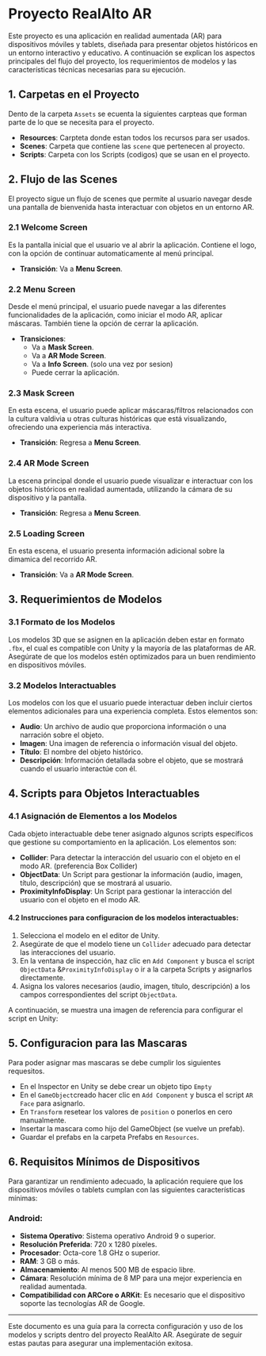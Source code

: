 # Proyecto RealAlto AR

Este proyecto es una aplicación en realidad aumentada (AR) para dispositivos móviles y tablets, diseñada para presentar objetos históricos en un entorno interactivo y educativo. A continuación se explican los aspectos principales del flujo del proyecto, los requerimientos de modelos y las características técnicas necesarias para su ejecución.

## 1. Carpetas en el Proyecto
Dento de la carpeta `Assets` se ecuenta la siguientes carpteas que forman parte de lo que se necesita para el proyecto.

- **Resources**: Carpteta donde estan todos los recursos para ser usados.
- **Scenes**: Carpeta que contiene las `scene` que pertenecen al proyecto.
- **Scripts**: Carpeta con los Scripts (codigos) que se usan en el proyecto.
  

## 2. Flujo de las Scenes

El proyecto sigue un flujo de scenes que permite al usuario navegar desde una pantalla de bienvenida hasta interactuar con objetos en un entorno AR.

### 2.1 Welcome Screen
Es la pantalla inicial que el usuario ve al abrir la aplicación. Contiene el logo, con la opción de continuar automaticamente al menú principal.

- **Transición**: Va a **Menu Screen**.

### 2.2 Menu Screen
Desde el menú principal, el usuario puede navegar a las diferentes funcionalidades de la aplicación, como iniciar el modo AR, aplicar máscaras. También tiene la opción de cerrar la aplicación.

- **Transiciones**:
  - Va a **Mask Screen**.
  - Va a **AR Mode Screen**.
  - Va a **Info Screen**. (solo una vez por sesion)
  - Puede cerrar la aplicación.

### 2.3 Mask Screen
En esta escena, el usuario puede aplicar máscaras/filtros relacionados con la cultura valdivia u otras culturas históricas que está visualizando, ofreciendo una experiencia más interactiva.

- **Transición**: Regresa a **Menu Screen**.

### 2.4 AR Mode Screen
La escena principal donde el usuario puede visualizar e interactuar con los objetos históricos en realidad aumentada, utilizando la cámara de su dispositivo y la pantalla.

- **Transición**: Regresa a **Menu Screen**.

### 2.5 Loading Screen
En esta escena, el usuario presenta información adicional sobre la dimamica del recorrido AR.

- **Transición**: Va a **AR Mode Screen**.

## 3. Requerimientos de Modelos

### 3.1 Formato de los Modelos
Los modelos 3D que se asignen en la aplicación deben estar en formato `.fbx`, el cual es compatible con Unity y la mayoría de las plataformas de AR. Asegúrate de que los modelos estén optimizados para un buen rendimiento en dispositivos móviles.

### 3.2 Modelos Interactuables
Los modelos con los que el usuario puede interactuar deben incluir ciertos elementos adicionales para una experiencia completa. Estos elementos son:
- **Audio**: Un archivo de audio que proporciona información o una narración sobre el objeto.
- **Imagen**: Una imagen de referencia o información visual del objeto.
- **Título**: El nombre del objeto histórico.
- **Descripción**: Información detallada sobre el objeto, que se mostrará cuando el usuario interactúe con él.

## 4. Scripts para Objetos Interactuables

### 4.1 Asignación de Elementos a los Modelos

Cada objeto interactuable debe tener asignado algunos scripts específicos que gestione su comportamiento en la aplicación. Los elementos son:

- **Collider**: Para detectar la interacción del usuario con el objeto en el modo AR. (preferencia Box Collider)
- **ObjectData**: Un Script para gestionar la información (audio, imagen, título, descripción) que se mostrará al usuario.  
- **ProximityInfoDisplay**: Un Script para gestionar la interacción del usuario con el objeto en el modo AR. 

#### 4.2 Instrucciones para configuracion de los modelos interactuables:
1. Selecciona el modelo en el editor de Unity.
2. Asegúrate de que el modelo tiene un `Collider` adecuado para detectar las interacciones del usuario.
3. En la ventana de inspección, haz clic en `Add Component` y busca el script `ObjectData` &`ProximityInfoDisplay` o ir a la carpeta Scripts y asignarlos directamente.
4. Asigna los valores necesarios (audio, imagen, título, descripción) a los campos correspondientes del script `ObjectData`.

A continuación, se muestra una imagen de referencia para configurar el script en Unity:

## 5. Configuracion para las Mascaras
Para poder asignar mas mascaras se debe cumplir los siguientes requesitos.
- En el Inspector en Unity se debe crear un objeto tipo `Empty`
- En el `GameObject`creado hacer clic en `Add Component` y busca el script `AR Face` para asignarlo.
- En `Transform` resetear los valores de `position` o ponerlos en cero manualmente.
- Insertar la mascara como hijo del GameObject (se vuelve un prefab).
- Guardar el prefabs en la carpeta Prefabs en `Resources`.

## 6. Requisitos Mínimos de Dispositivos

Para garantizar un rendimiento adecuado, la aplicación requiere que los dispositivos móviles o tablets cumplan con las siguientes características mínimas:

### Android:
- **Sistema Operativo**: Sistema operativo Android 9 o superior.
- **Resolución Preferida**: 720 x 1280 píxeles.
- **Procesador**: Octa-core 1.8 GHz o superior.
- **RAM**: 3 GB o más.
- **Almacenamiento**: Al menos 500 MB de espacio libre.
- **Cámara**: Resolución mínima de 8 MP para una mejor experiencia en realidad aumentada.
- **Compatibilidad con ARCore o ARKit**: Es necesario que el dispositivo soporte las tecnologías AR de Google.

---

Este documento es una guía para la correcta configuración y uso de los modelos y scripts dentro del proyecto RealAlto AR. Asegúrate de seguir estas pautas para asegurar una implementación exitosa.
